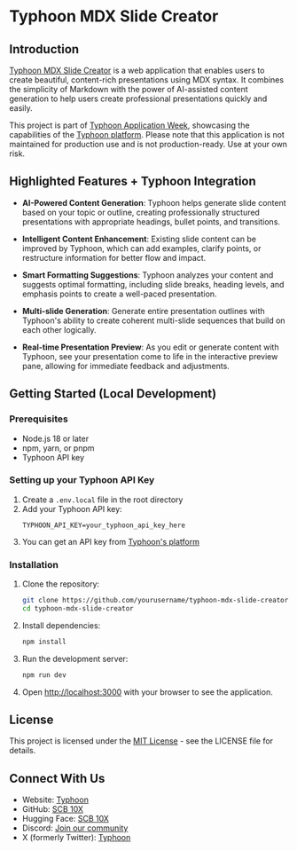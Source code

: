 # Typhoon MDX Slide Creator

## Introduction

[Typhoon MDX Slide Creator](https://slides.apps.opentyphoon.ai) is a web application that enables users to create beautiful, content-rich presentations using MDX syntax. It combines the simplicity of Markdown with the power of AI-assisted content generation to help users create professional presentations quickly and easily.

This project is part of [Typhoon Application Week](https://apps.opentyphoon.ai), showcasing the capabilities of the [Typhoon platform](https://opentyphoon.ai). Please note that this application is not maintained for production use and is not production-ready. Use at your own risk.

## Highlighted Features + Typhoon Integration

- **AI-Powered Content Generation**: Typhoon helps generate slide content based on your topic or outline, creating professionally structured presentations with appropriate headings, bullet points, and transitions.

- **Intelligent Content Enhancement**: Existing slide content can be improved by Typhoon, which can add examples, clarify points, or restructure information for better flow and impact.

- **Smart Formatting Suggestions**: Typhoon analyzes your content and suggests optimal formatting, including slide breaks, heading levels, and emphasis points to create a well-paced presentation.

- **Multi-slide Generation**: Generate entire presentation outlines with Typhoon's ability to create coherent multi-slide sequences that build on each other logically.

- **Real-time Presentation Preview**: As you edit or generate content with Typhoon, see your presentation come to life in the interactive preview pane, allowing for immediate feedback and adjustments.

## Getting Started (Local Development)

### Prerequisites

- Node.js 18 or later
- npm, yarn, or pnpm
- Typhoon API key

### Setting up your Typhoon API Key

1. Create a `.env.local` file in the root directory
2. Add your Typhoon API key:
   ```
   TYPHOON_API_KEY=your_typhoon_api_key_here
   ```
3. You can get an API key from [Typhoon's platform](https://opentyphoon.ai)

### Installation

1. Clone the repository:
   ```bash
   git clone https://github.com/yourusername/typhoon-mdx-slide-creator.git
   cd typhoon-mdx-slide-creator
   ```

2. Install dependencies:
   ```bash
   npm install
   ```

3. Run the development server:
   ```bash
   npm run dev
   ```

4. Open [http://localhost:3000](http://localhost:3000) with your browser to see the application.

## License

This project is licensed under the [MIT License](https://opensource.org/licenses/MIT) - see the LICENSE file for details.

## Connect With Us

- Website: [Typhoon](https://opentyphoon.ai)
- GitHub: [SCB 10X](https://github.com/scb-10x)
- Hugging Face: [SCB 10X](https://huggingface.co/scb10x)
- Discord: [Join our community](https://discord.com/invite/9F6nrFXyNt)
- X (formerly Twitter): [Typhoon](https://x.com/opentyphoon)
